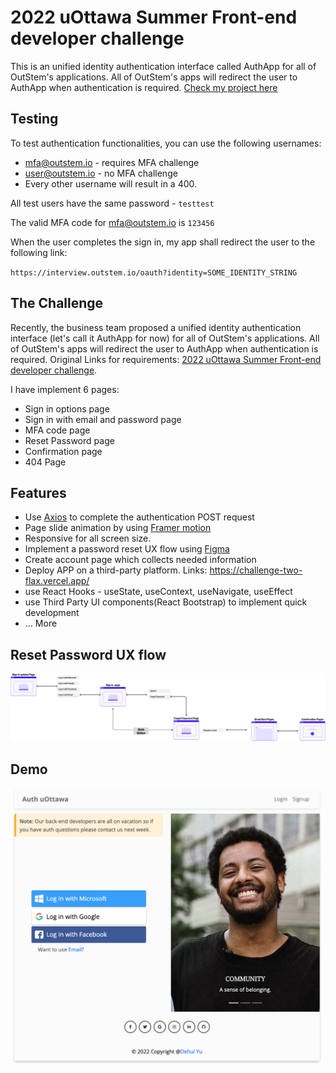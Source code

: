 2022 uOttawa Summer Front-end developer challenge
=
This is an unified identity authentication interface called AuthApp for all of OutStem's applications. All of OutStem's apps will redirect the user to AuthApp when authentication is required. <a href="https://challenge-two-flax.vercel.app/">Check my project here</a>

## Testing
To test authentication functionalities, you can use the following usernames:
- mfa@outstem.io - requires MFA challenge
- user@outstem.io - no MFA challenge
- Every other username will result in a 400.

All test users have the same password - `testtest`

The valid MFA code for mfa@outstem.io is `123456`

When the user completes the sign in, my app shall redirect the user to the following link:

`https://interview.outstem.io/oauth?identity=SOME_IDENTITY_STRING`

## The Challenge
Recently, the business team proposed a unified identity authentication interface (let's call it AuthApp for now) for all of OutStem's applications. All of OutStem's apps will redirect the user to AuthApp when authentication is required. Original Links for requirements: <a href="https://github.com/AES-Outreach/Full-Time-Interview-Summer-2022">2022 uOttawa Summer Front-end developer challenge</a>.

I have implement 6 pages:
- Sign in options page
- Sign in with email and password page
- MFA code page
- Reset Password page
- Confirmation page
- 404 Page

## Features
- Use <a href="https://github.com/axios/axios">Axios<a/> to complete the authentication POST request
- Page slide animation by using <a href="https://www.framer.com/motion/">Framer motion</a>
- Responsive for all screen size.
- Implement a password reset UX flow using <a href="https://www.figma.com/file/x76a9fiNXeYeiO0vgvjHsA/User-reset-Password?node-id=1%3A319">Figma</a>
- Create account page which collects needed information
- Deploy APP on a third-party platform. Links: https://challenge-two-flax.vercel.app/
- use React Hooks - useState, useContext, useNavigate, useEffect
- use Third Party UI components(React Bootstrap) to implement quick development
- ... More

## Reset Password UX flow
<img src="https://github.com/Dwightu/uOttawa-Challenge/blob/master/UX%20flow.png" width="1000px">
  
## Demo
<img src="https://github.com/Dwightu/uOttawa-Challenge/blob/master/demo1.png" width="500px">
